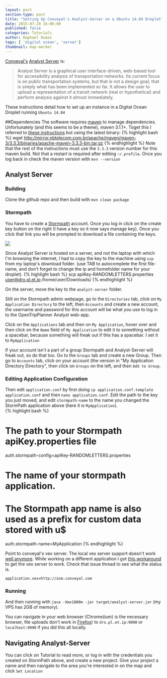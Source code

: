 ```yaml
---
layout: post
section-type: post
title: "Setting Up Conveyal's Analyst-Server on a Ubuntu 14.04 Droplet"
date: 2015-07-28 16:06:00
published: false
categories: Tutorials
author: Raphael Dumas
tags: [ 'digital ocean', 'server']
thumbnail: map-marker  
---
```


[Conveyal's](https://www.conveyal.com) [Analyst Server](https://github.com/conveyal/analyst-server/) is:

> Analyst Server is a graphical user interface-driven, web-based tool for accessibility analysis of transportation networks. Its current focus is on
> public transportation systems, but that is not a design goal; that is simply what has been implemented so far. It allows the user to upload a
> representation of a transit network (real or hypothetical) and perform analysis against it almost immediately.

These instructions detail how to set up an instance in a Digital Ocean Droplet running `Ubuntu 14.04`

##Dependencies
The software requires [maven](https://en.wikipedia.org/wiki/Apache_Maven) to manage dependencies. Unfortunately (and this seems to be a theme), maven 3.1.1+. Toget this I referred to [these instructions](http://askubuntu.com/questions/420281/how-to-update-maven-3-0-4-3-1-1) but using the latest binary:
{% highlight bash %}
wget http://mirror.nbtelecom.com.br/apache/maven/maven-3/3.3.3/binaries/apache-maven-3.3.3-bin.tar.gz
{% endhighlight %}
Note that the rest of the instructions must use the `3.3.3` version number for this maven build. Not that a restart is required after editing `~/.profile`. Once you log back in check the maven version with `mvn --version`

## Analyst Server

### Building
Clone the github repo and then build with `mvn clean package`

### Stormpath
You have to create a [Stormpath](https://stormpath.com) account. Once you log in click on the create key button on the right (I have a key so it now says manage key). Once you click that link you will be prompted to download a file containing the keys.

![]({{site.baseurl}}/img/posts/sp_create_key.png)

Since Analyst Server is hosted on a server, and not the laptop with which I'm browsing the internet, I had to copy the key to the machine using `scp` from my laptop's download folder. (use TAB to autocomplete the first file-name, and don't forget to change the ip and homefolder name for your droplet).
{% highlight bash %}
scp apiKey-RANDOMLETTERS.properties user@dro.pl.et.ip:/home/user/Downloads/
{% endhighlight %}

On the server, move the key to the `analyst-server` folder.

Still on the Stormpath admin webpage, go to the `Directories` tab, click on `My Application Directory` to the left, then `Accounts` and create a new account, the username and password for this account will be what you use to log in to the OpenTripPlanner Analyst web-app. 

Click on the `Applications` tab and then on `My Application`, hover over and then click on the `Name` field of `My Application` to edit it to something without a spacebar, because something will freak out if this has a spacebar. I set it to `MyApplication`

If your account isn't a part of a group Stormpath and Analyst-Server will freak out, so do that too. Go to the `Groups` tab and create a new Group. Then go to `Accounts` tab, click on your account (the version in "My Application Directory Directory", then click on `Groups` on the left, and then `Add to Group`.

### Editing Application Configuration

Then edit `application.conf` by first doing `cp application.conf.template application.conf` and then `nano application.conf`. Edit the path to the key you just moved, and edit `stormpath-name` to the name you changed the StormPath application above (here it is `MyApplication`).  
{% highlight bash %}
# The path to your Stormpath apiKey.properties file
auth.stormpath-config=apiKey-RANDOMLETTERS.properties             
# The name of your stormpath application.
# The Stormpath app name is also used as a prefix for custom data stored with u$
auth.stormpath-name=MyApplication
{% endhighlight %}

Point to conveyal's vex server. The local vex server support doesn't work [well anymore](https://github.com/conveyal/analyst-server/issues/117). While working on a different application I got [this workaround](https://github.com/opentraffic/traffic-engine-app/issues/2) to get the vex server to work. Check that issue thread to see what the status is.
```shell
application.vex=http://osm.conveyal.com
```

### Running 
And then running with `java -Xmx1800m -jar target/analyst-server.jar` (my VPS has 2GB of memory). 

You can navigate in your web browser (Chrome(ium) is the necessary browser, file uploads don't work in [Firefox](https://github.com/conveyal/analyst-server/issues/116#event-358016955)) to `dro.pl.et.ip:9090` or `localhost:9090` if you did this all locally. 

## Navigating Analyst-Server
You can click on Tutorial to read more, or log in with the credentials you created on StormPath above, and create a new project. Give your project a name and then navigate to the area you're interested in on the map and click `Set Location`